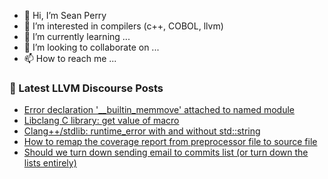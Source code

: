 - 👋 Hi, I’m Sean Perry
- 👀 I’m interested in compilers (c++, COBOL, llvm)
- 🌱 I’m currently learning ...
- 💞️ I’m looking to collaborate on ...
- 📫 How to reach me ...

<!---
s66perry/s66perry is a ✨ special ✨ repository because its `README.md` (this file) appears on your GitHub profile.
You can click the Preview link to take a look at your changes.
--->
### 📕 Latest LLVM Discourse Posts

<!-- DISCOURSE-LLVM:START -->
- [Error declaration &#39;__builtin_memmove&#39; attached to named module](https://discourse.llvm.org/t/error-declaration-builtin-memmove-attached-to-named-module/80399#post_1)
- [Libclang C library: get value of macro](https://discourse.llvm.org/t/libclang-c-library-get-value-of-macro/80398#post_1)
- [Clang++/stdlib: runtime_error with and without std::string](https://discourse.llvm.org/t/clang-stdlib-runtime-error-with-and-without-std-string/80396#post_1)
- [How to remap the coverage report from preprocessor file to source file](https://discourse.llvm.org/t/how-to-remap-the-coverage-report-from-preprocessor-file-to-source-file/80394#post_1)
- [Should we turn down sending email to commits list &lpar;or turn down the lists entirely&rpar;](https://discourse.llvm.org/t/should-we-turn-down-sending-email-to-commits-list-or-turn-down-the-lists-entirely/80381#post_13)
<!-- DISCOURSE-LLVM:END -->
